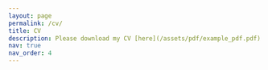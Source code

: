 ```yaml
---
layout: page
permalink: /cv/
title: CV
description: Please download my CV [here](/assets/pdf/example_pdf.pdf)
nav: true
nav_order: 4
---
```

